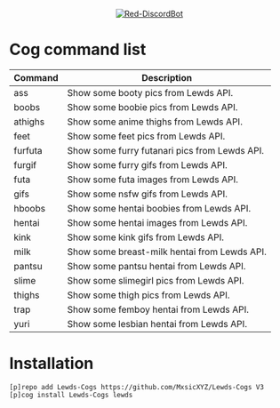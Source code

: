 
<p align="center">
        <a href="https://github.com/Cog-Creators/Red-DiscordBot"> <img alt="Red-DiscordBot" 
        src="https://img.shields.io/badge/Red-DiscordBot-red.svg?style=for-the-badge">
	</a>
</p>

# Cog command list
| Command | Description | 
|--------------------|------------------------------------------------------------------------------------------------------------------------------------------------------------------------------------------------------------------------------|
| ass | Show some booty pics from Lewds API. |
| boobs | Show some boobie pics from Lewds API. |
| athighs | Show some anime thighs from Lewds API. |
| feet | Show some feet pics from Lewds API. |
| furfuta | Show some furry futanari pics from Lewds API. |
| furgif | Show some furry gifs from Lewds API. |
| futa | Show some futa images from Lewds API. |
| gifs | Show some nsfw gifs from Lewds API. |
| hboobs | Show some hentai boobies from Lewds API. |
| hentai | Show some hentai images from Lewds API. |
| kink | Show some kink gifs from Lewds API. |
| milk | Show some breast-milk hentai from Lewds API. |
| pantsu | Show some pantsu hentai from Lewds API. |
| slime | Show some slimegirl pics from Lewds API. |
| thighs | Show some thigh pics from Lewds API. | 
| trap | Show some femboy hentai from Lewds API. |
| yuri | Show some lesbian hentai from Lewds API. |

# Installation
`[p]repo add Lewds-Cogs https://github.com/MxsicXYZ/Lewds-Cogs V3`
`[p]cog install Lewds-Cogs lewds`
